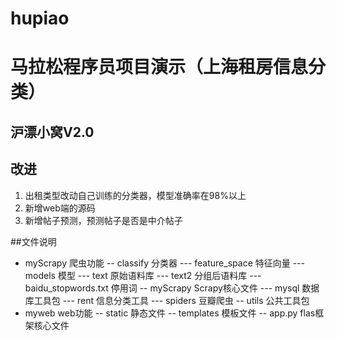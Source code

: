 # hupiao
# 马拉松程序员项目演示（上海租房信息分类）
## 沪漂小窝V2.0

## 改进
1. 出租类型改动自己训练的分类器，模型准确率在98%以上
2. 新增web端的源码
3. 新增帖子预测，预测帖子是否是中介帖子

##文件说明
 - myScrapy 爬虫功能
 -- classify 分类器
 --- feature_space 特征向量
 --- models 模型
 --- text 原始语料库
 --- text2 分组后语料库
 --- baidu_stopwords.txt 停用词
 -- myScrapy Scrapy核心文件
 --- mysql 数据库工具包
 --- rent 信息分类工具
 --- spiders 豆瓣爬虫
 -- utils 公共工具包
 - myweb web功能
 -- static 静态文件
 -- templates 模板文件
 -- app.py flas框架核心文件
